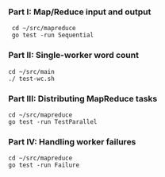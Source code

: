 ### Part I: Map/Reduce input and output
```shell
 cd ~/src/mapreduce
 go test -run Sequential
```

### Part II: Single-worker word count

```shell
cd ~/src/main
./ test-wc.sh
```

### Part III: Distributing MapReduce tasks
```shell
cd ~/src/mapreduce
go test -run TestParallel
```

### Part IV: Handling worker failures
```shell
cd ~/src/mapreduce
go test -run Failure
```